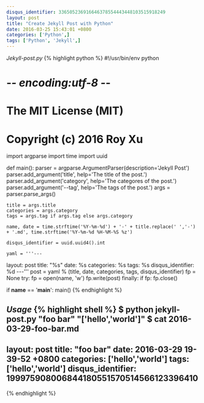 ```yaml
---
disqus_identifier: 336505236916646378554443448103515918249
layout: post
title: "Create Jekyll Post with Python"
date: 2016-03-25 15:43:01 +0800
categories: ['Python',]
tags: ['Python', 'Jekyll',]
---
```

*Jekyll-post.py*
{% highlight python %}
#!/usr/bin/env python
# -*- encoding:utf-8 -*-

# The MIT License (MIT)
#
# Copyright (c) 2016 Roy Xu

import argparse
import time
import uuid

def main():
    parser = argparse.ArgumentParser(description='Jekyll Post')
    parser.add_argument('title', help='The title of the post.')
    parser.add_argument('category', help='The categores of the post.')
    parser.add_argument('--tag', help='The tags of the post.')
    args = parser.parse_args()
    
    title = args.title
    categories = args.category
    tags = args.tag if args.tag else args.category

    name, date = time.strftime('%Y-%m-%d') + '-' + title.replace(' ','-') + '.md', time.strftime('%Y-%m-%d %H-%M-%S %z')

    disqus_identifier = uuid.uuid4().int

    yaml = '''---
layout: post
title: "%s"
date: %s
categories: %s
tags: %s
disqus_identifier: %d
---'''
    post = yaml % (title, date, categories, tags, disqus_identifier)
    fp = None
    try:
        fp = open(name, 'w')
        fp.write(post)
    finally:
        if fp:
            fp.close()

if __name__ == '__main__':
    main()
{% endhighlight %}

*Usage*
{% highlight shell %}
$ python jekyll-post.py "foo bar" "['hello','world']"
$ cat 2016-03-29-foo-bar.md 
---
layout: post
title: "foo bar"
date: 2016-03-29 19-39-52 +0800
categories: ['hello','world']
tags: ['hello','world']
disqus_identifier: 199975908006844180551570514566123396410
---
{% endhighlight %}

